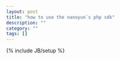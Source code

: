 ```yaml
---
layout: post
title: "how to use the nanoyun`s php sdk"
description: ""
category: ""
tags: []
---
```

{% include JB/setup %}
